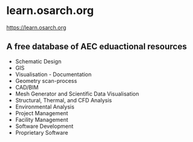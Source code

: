 # learn.osarch.org

https://learn.osarch.org

## A free database of AEC eduactional resources

- Schematic Design
- GIS
- Visualisation - Documentation
- Geometry scan-process
- CAD/BIM
- Mesh Generator and Scientific Data Visualisation
- Structural, Thermal, and CFD Analysis
- Environmental Analysis
- Project Management
- Facility Management
- Software Development
- Proprietary Software
